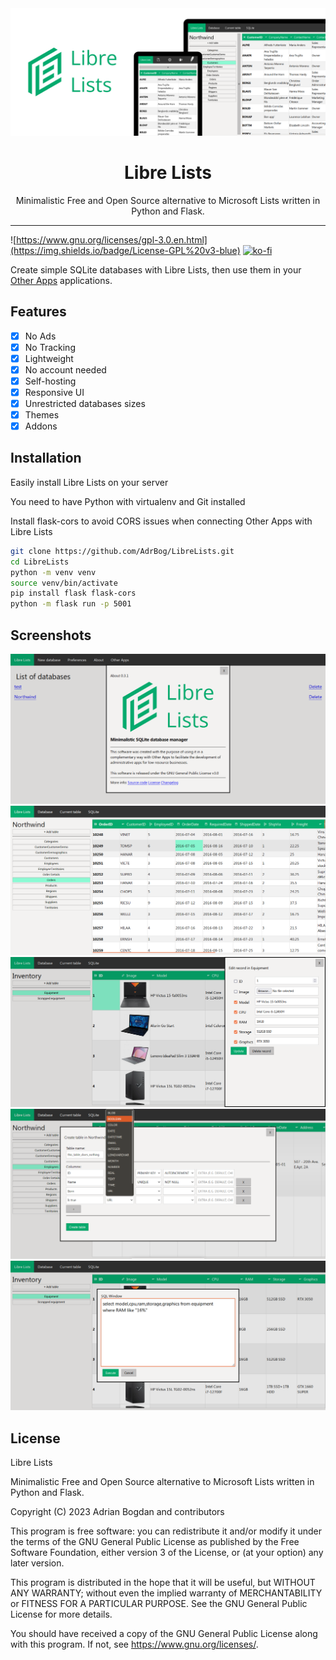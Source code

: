 <div align="center">
  <img src="./res/6.png">
  <h1>Libre Lists</h1>
  <p>Minimalistic Free and Open Source alternative to Microsoft Lists written in Python and Flask.</p>
</div>
<hr>

![https://www.gnu.org/licenses/gpl-3.0.en.html](https://img.shields.io/badge/License-GPL%20v3-blue)
[![ko-fi](https://ko-fi.com/img/githubbutton_sm.svg)](https://ko-fi.com/adrbog)

Create simple SQLite databases with Libre Lists, then use them in your [Other Apps](https://github.com/AdrBog/OtherApps) applications.

## Features
- [x] No Ads
- [x] No Tracking
- [x] Lightweight
- [x] No account needed
- [x] Self-hosting
- [x] Responsive UI
- [x] Unrestricted databases sizes
- [x] Themes
- [x] Addons

## Installation
Easily install Libre Lists on your server

You need to have Python with virtualenv and Git installed

Install flask-cors to avoid CORS issues when connecting Other Apps with Libre Lists

```bash
git clone https://github.com/AdrBog/LibreLists.git
cd LibreLists
python -m venv venv
source venv/bin/activate
pip install flask flask-cors
python -m flask run -p 5001
```

## Screenshots
![Screenshot1](res/1.png)
![Screenshot2](res/2.png)
![Screenshot3](res/3.png)
![Screenshot4](res/4.png)
![Screenshot5](res/5.png)

## License

Libre Lists

Minimalistic Free and Open Source alternative to Microsoft Lists written in Python and Flask. 

Copyright (C) 2023 Adrian Bogdan and contributors

This program is free software: you can redistribute it and/or modify
it under the terms of the GNU General Public License as published by
the Free Software Foundation, either version 3 of the License, or
(at your option) any later version.

This program is distributed in the hope that it will be useful,
but WITHOUT ANY WARRANTY; without even the implied warranty of
MERCHANTABILITY or FITNESS FOR A PARTICULAR PURPOSE.  See the
GNU General Public License for more details.

You should have received a copy of the GNU General Public License
along with this program.  If not, see <https://www.gnu.org/licenses/>.
